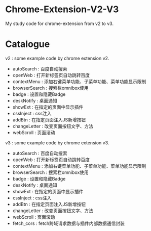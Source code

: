 # Chrome-Extension-V2-V3
My study code for chrome-extension from v2 to v3.

# Catalogue

v2 : some example code by chrome extension v2.
  - autoSearch : 百度自动搜索
  - openWeb : 打开新标签页自动跳转百度
  - contextMenu : 添加右键菜单功能、子菜单功能、菜单功能显示限制
  - browserSearch : 搜索栏omnibox使用
  - badge : 设置和隐藏Badge
  - deskNotify : 桌面通知
  - showExt : 在指定的页面中显示插件
  - cssInject : css注入
  - addBtn : 在指定页面注入JS新增按钮
  - changeLetter : 改变页面按钮文字、方法
  - webScroll : 页面滚动

v3 : some example code by chrome extension v3.
  - autoSearch : 百度自动搜索
  - openWeb : 打开新标签页自动跳转百度
  - contextMenu : 添加右键菜单功能、子菜单功能、菜单功能显示限制
  - browserSearch : 搜索栏omnibox使用
  - badge : 设置和隐藏Badge
  - deskNotify : 桌面通知
  - showExt : 在指定的页面中显示插件
  - cssInject : css注入
  - addBtn : 在指定页面注入JS新增按钮
  - changeLetter : 改变页面按钮文字、方法
  - webScroll : 页面滚动
  - fetch_cors : fetch跨域请求数据与插件内部数据通信封装
  
